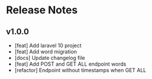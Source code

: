 # Release Notes

## v1.0.0

- [feat] Add laravel 10 project
- [feat] Add word migration
- [docs] Update changelog file
- [feat] Add POST and GET ALL endpoint words
- [refactor] Endpoint without timestamps when GET ALL 